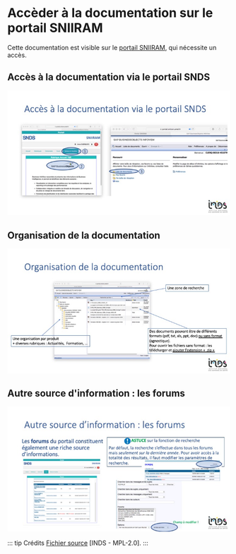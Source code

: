 # Accèder à la documentation sur le portail SNIIRAM
<!-- SPDX-License-Identifier: MPL-2.0 -->

Cette documentation est visible sur le [portail SNIIRAM](https://portail.sniiram.ameli.fr/), qui nécessite un accès. 

## Accès à la documentation via le portail SNDS
![](../files/INDS/2019INDS_Trouver_la_doc_sur_le_portail_SNDS/Diapositive2.jpeg)

## Organisation de la documentation 
![](../files/INDS/2019INDS_Trouver_la_doc_sur_le_portail_SNDS/Diapositive3.jpeg)

## Autre source d'information : les forums
![](../files/INDS/2019INDS_Trouver_la_doc_sur_le_portail_SNDS/Diapositive4.jpeg)

::: tip Crédits
[Fichier source](../files/INDS/2019_INDS_Trouver-la-doc-sur-le-portail-SNDS_MPL-2.0.pptx) [INDS - MPL-2.0].
:::
